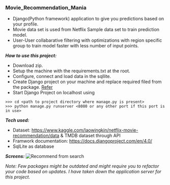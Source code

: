 ### Movie_Recommendation_Mania

- Django(Python framework) application to give you predictions based on your profile. 
- Movie data set is used from Netflix Sample data set to train prediction model. 
- User-User collabarative filtering with optimizations with region specific group to train model faster with less number of input points.

***How to use this project:***
- Download zip.
- Setup the machine with the requirements.txt at the root.
- Configure, connect and load data in the sqllite.
- Create Django project on your machine and replace required filed from the package. [Refer](https://docs.djangoproject.com/en/4.0/intro/tutorial01/#creating-a-project)
- Start Django Project on localhost using
```
>>> cd <path to project directory where manage.py is present>
>>> python manage.py runserver <8080 or any other port if this port is in use>
```

***Tech used:***
- Dataset: https://www.kaggle.com/laowingkin/netflix-movie-recommendation/data & TMDB dataset through API
- Framwork documentation: https://docs.djangoproject.com/en/4.0/
- SqlLite as database

***Screens:***
 ![Recommend from search](https://user-images.githubusercontent.com/20341930/165031664-cef76588-2647-4deb-b2ad-ee7c75964297.png)


*Note: Few packages might be outdated and might require you to refactor your code based on updates. I have taken down the application server for this project.*

